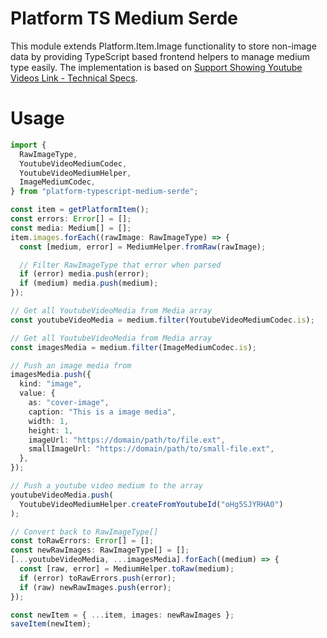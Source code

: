 # Platform TS Medium Serde

This module extends Platform.Item.Image functionality to store non-image data by providing TypeScript based frontend helpers to manage medium type easily. The implementation is based on [Support Showing Youtube Videos Link - Technical Specs](https://accelbyte.atlassian.net/wiki/spaces/NAIS/pages/853999696/Support+Showing+Youtube+Videos+Link+-+Technical+Specs).

# Usage

```typescript
import {
  RawImageType,
  YoutubeVideoMediumCodec,
  YoutubeVideoMediumHelper,
  ImageMediumCodec,
} from "platform-typescript-medium-serde";

const item = getPlatformItem();
const errors: Error[] = [];
const media: Medium[] = [];
item.images.forEach((rawImage: RawImageType) => {
  const [medium, error] = MediumHelper.fromRaw(rawImage);

  // Filter RawImageType that error when parsed
  if (error) media.push(error);
  if (medium) media.push(medium);
});

// Get all YoutubeVideoMedia from Media array
const youtubeVideoMedia = medium.filter(YoutubeVideoMediumCodec.is);

// Get all YoutubeVideoMedia from Media array
const imagesMedia = medium.filter(ImageMediumCodec.is);

// Push an image media from
imagesMedia.push({
  kind: "image",
  value: {
    as: "cover-image",
    caption: "This is a image media",
    width: 1,
    height: 1,
    imageUrl: "https://domain/path/to/file.ext",
    smallImageUrl: "https://domain/path/to/small-file.ext",
  },
});

// Push a youtube video medium to the array
youtubeVideoMedia.push(
  YoutubeVideoMediumHelper.createFromYoutubeId("oHg5SJYRHA0")
);

// Convert back to RawImageType[]
const toRawErrors: Error[] = [];
const newRawImages: RawImageType[] = [];
[...youtubeVideoMedia, ...imagesMedia].forEach((medium) => {
  const [raw, error] = MediumHelper.toRaw(medium);
  if (error) toRawErrors.push(error);
  if (raw) newRawImages.push(error);
});

const newItem = { ...item, images: newRawImages };
saveItem(newItem);
```
